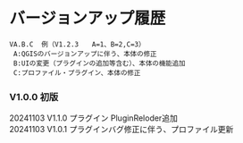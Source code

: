 # バージョンアップ履歴 
    VA.B.C  例（V1.2.3　　A=1、B=2,C=3）  
     A:QGISのバージョンアップに伴う、本体の修正  
     B:UIの変更（プラグインの追加等含む）、本体の機能追加  
     C:プロファイル・プラグイン、本体の修正  
### V1.0.0 初版  
20241103 V1.1.0 プラグイン PluginReloder追加    
20241103 V1.0.1 プラグインバグ修正に伴う、プロファイル更新  
